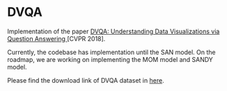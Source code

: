 # DVQA

Implementation of the paper [DVQA: Understanding Data Visualizations via Question Answering ](https://arxiv.org/abs/1801.08163) [CVPR 2018]. 

Currently, the codebase has implementation until the SAN model. On the roadmap, we are working on implementing the MOM model and SANDY model. 

Please find the download link of DVQA dataset in [here](https://github.com/kushalkafle/DVQA_dataset).

